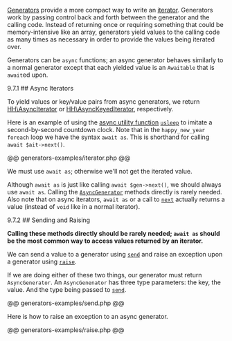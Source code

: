 [Generators](http://php.net/manual/en/language.generators.overview.php) provide a more compact way to write an 
[iterator](http://php.net/manual/en/language.oop5.iterations.php). Generators work by passing control back and forth between the 
generator and the calling code. Instead of returning once or requiring something that could be memory-intensive like an array, generators 
yield values to the calling code as many times as necessary in order to provide the values being iterated over. 

Generators can be `async` functions; an async generator behaves similarly to a normal generator except that each yielded value is an 
`Awaitable` that is `await`ed upon.

9.7.1	## Async Iterators

To yield values or key/value pairs from async generators, we return [HH\AsyncIterator](/hack/reference/interface/HH.AsyncIterator/) or 
[HH\AsyncKeyedIterator](/hack/reference/interface/HH.AsyncKeyedIterator/), respectively.

Here is an example of using the [async utility function](../asynchronous-operations/utility-functions.md) 
[`usleep`](/hack/reference/function/HH.Asio.usleep/) to imitate a second-by-second countdown clock. Note that in the 
`happy_new_year` `foreach` loop we have the syntax `await as`. This is shorthand for calling `await $ait->next()`.

@@ generators-examples/iterator.php @@

We must use `await as`; otherwise we'll not get the iterated value. 

Although `await as` is just like calling `await $gen->next()`, we should always use `await as`. Calling the 
[`AsyncGenerator`](/hack/reference/class/HH.AsyncGenerator/) methods directly is rarely needed. Also note that on async iterators, 
`await as` or a call to [`next`](/hack/reference/class/HH.AsyncGenerator/next/) actually returns a value (instead of `void` like in a normal iterator).

9.7.2	## Sending and Raising

**Calling these methods directly should be rarely needed; `await as` should be the most common way to access values returned by an iterator.**

We can send a value to a generator using [`send`](/hack/reference/class/HH.AsyncGenerator/send/) and raise an exception upon a 
generator using [`raise`](/hack/reference/class/HH.AsyncGenerator/raise/). 

If we are doing either of these two things, our generator must return `AsyncGenerator`. An `AsyncGenenator` has three type 
parameters: the key, the value. And the type being passed to [`send`](/hack/reference/class/HH.AsyncGenerator/send/).

@@ generators-examples/send.php @@

Here is how to raise an exception to an async generator.

@@ generators-examples/raise.php @@
